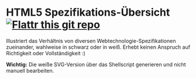 HTML5 Spezifikations-Übersicht  [![Flattr this git repo](http://api.flattr.com/button/flattr-badge-large.png)](https://flattr.com/submit/auto?user_id=Sir_Pepe&url=https://github.com/SirPepe/SpecGraph/&title=SpecGraph&language=de&tags=github&category=images)
==============================

Illustriert das Verhältnis von diversen Webtechnologie-Spezifikationen zueinander, wahlweise in schwarz oder in weiß. Erhebt keinen Anspruch auf Richtigkeit oder Vollständigkeit :)

**Wichtig:** Die weiße SVG-Version über das Shellscript generieren und nicht manuell bearbeiten.
